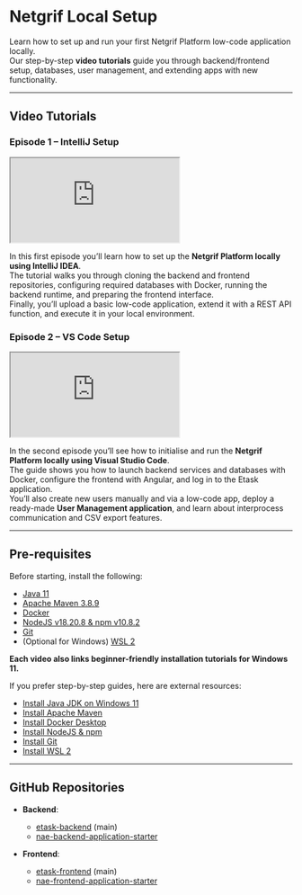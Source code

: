 # Netgrif Local Setup

Learn how to set up and run your first Netgrif Platform low-code application locally.  
Our step-by-step **video tutorials** guide you through backend/frontend setup, databases, user management, and extending apps with new functionality.

---

## Video Tutorials

### Episode 1 – IntelliJ Setup
<div class="container">
    <iframe class="responsive-iframe" src="https://www.youtube.com/embed/4FLiukKa5Vs" title="Netgrif Platform Basic Courses – Episode 1"
    allow="accelerometer; autoplay; clipboard-write; encrypted-media; gyroscope; picture-in-picture"
    allowfullscreen></iframe>
</div>

In this first episode you’ll learn how to set up the **Netgrif Platform locally using IntelliJ IDEA**.  
The tutorial walks you through cloning the backend and frontend repositories, configuring required databases with Docker, running the backend runtime, and preparing the frontend interface.  
Finally, you’ll upload a basic low-code application, extend it with a REST API function, and execute it in your local environment.

### Episode 2 – VS Code Setup
<div class="container">
    <iframe class="responsive-iframe" src="https://www.youtube.com/embed/QYXhVO0ZBQ4" title="Netgrif Platform Basic Courses – Episode 2"
    allow="accelerometer; autoplay; clipboard-write; encrypted-media; gyroscope; picture-in-picture"
    allowfullscreen></iframe>
</div>

In the second episode you’ll see how to initialise and run the **Netgrif Platform locally using Visual Studio Code**.  
The guide shows you how to launch backend services and databases with Docker, configure the frontend with Angular, and log in to the Etask application.  
You’ll also create new users manually and via a low-code app, deploy a ready-made **User Management application**, and learn about interprocess communication and CSV export features.

---

## Pre-requisites

Before starting, install the following:

- [Java 11](https://jdk.java.net/java-se-ri/11)
- [Apache Maven 3.8.9](https://maven.apache.org/download.cgi)
- [Docker](https://www.docker.com/)
- [NodeJS v18.20.8 & npm v10.8.2](https://nodejs.org/en)
- [Git](https://git-scm.com/)
- (Optional for Windows) [WSL 2](https://learn.microsoft.com/en-us/windows/wsl/)

**Each video also links beginner-friendly installation tutorials for Windows 11.**

If you prefer step-by-step guides, here are external resources:
- [Install Java JDK on Windows 11](https://www.youtube.com/watch?v=Q1u6S1eVXtI)
- [Install Apache Maven](https://www.youtube.com/watch?v=ub3P8ZJdW-E)
- [Install Docker Desktop](https://www.youtube.com/watch?v=3c-iBn73dDE)
- [Install NodeJS & npm](https://www.youtube.com/watch?v=U8XF6AFGqlc)
- [Install Git](https://www.youtube.com/watch?v=2j7fD92g-gE)
- [Install WSL 2](https://www.youtube.com/watch?v=1WX6pkg7cDQ)

---

## GitHub Repositories

- **Backend**:
    - [etask-backend](https://github.com/netgrif/etask-backend) (main)
    - [nae-backend-application-starter](https://github.com/netgrif/nae-backend-application-starter)

- **Frontend**:
    - [etask-frontend](https://github.com/netgrif/etask-frontend) (main)
    - [nae-frontend-application-starter](https://github.com/netgrif/nae-frontend-application-starter)
